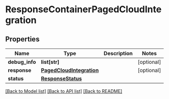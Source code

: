 # ResponseContainerPagedCloudIntegration

## Properties
Name | Type | Description | Notes
------------ | ------------- | ------------- | -------------
**debug_info** | **list[str]** |  | [optional] 
**response** | [**PagedCloudIntegration**](PagedCloudIntegration.md) |  | [optional] 
**status** | [**ResponseStatus**](ResponseStatus.md) |  | 

[[Back to Model list]](../README.md#documentation-for-models) [[Back to API list]](../README.md#documentation-for-api-endpoints) [[Back to README]](../README.md)


